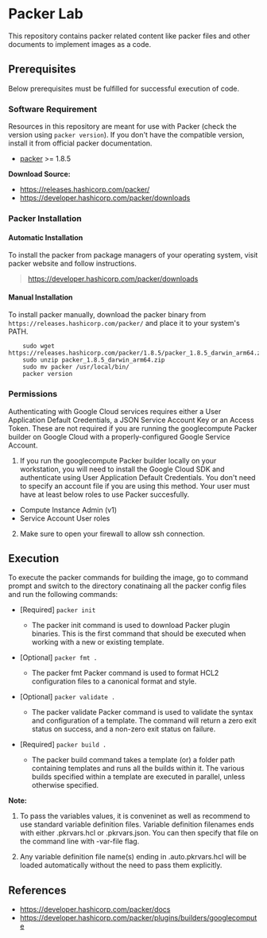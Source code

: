 # Packer Lab
This repository contains packer related content like packer files and other documents to implement images as a code.

## Prerequisites
Below prerequisites must be fulfilled for successful execution of code.

### Software Requirement
Resources in this repository are meant for use with Packer (check the version using `packer version`). If you don't have the compatible version, install it from official packer documentation.

- [packer](https://developer.hashicorp.com/packer/downloads) >= 1.8.5

**Download Source:**
- https://releases.hashicorp.com/packer/
- https://developer.hashicorp.com/packer/downloads

### Packer Installation

#### Automatic Installation
To install the packer from package managers of your operating system, visit packer website and follow instructions.
> https://developer.hashicorp.com/packer/downloads

#### Manual Installation
To install packer manually, download the packer binary from `https://releases.hashicorp.com/packer/` and place it to your system's PATH.
```
    sudo wget https://releases.hashicorp.com/packer/1.8.5/packer_1.8.5_darwin_arm64.zip
    sudo unzip packer_1.8.5_darwin_arm64.zip
    sudo mv packer /usr/local/bin/
    packer version
```

### Permissions
Authenticating with Google Cloud services requires either a User Application Default Credentials, a JSON Service Account Key or an Access Token. These are not required if you are running the googlecompute Packer builder on Google Cloud with a properly-configured Google Service Account.

1. If you run the googlecompute Packer builder locally on your workstation, you will need to install the Google Cloud SDK and authenticate using User Application Default Credentials. You don't need to specify an account file if you are using this method. Your user must have at least below roles to use Packer succesfully.

- Compute Instance Admin (v1)
- Service Account User roles

2. Make sure to open your firewall to allow ssh connection.

## Execution
To execute the packer commands for building the image, go to command prompt and switch to the directory conatinaing all the packer config files and run the following commands:

-   [Required] `packer init`
    -   The packer init command is used to download Packer plugin binaries. This is the first command that should be executed when working with a new or existing template.

-   [Optional] `packer fmt .`
    -   The packer fmt Packer command is used to format HCL2 configuration files to a canonical format and style.

-   [Optional] `packer validate .`
    -   The packer validate Packer command is used to validate the syntax and configuration of a template. The command will return a zero exit status on success, and a non-zero exit status on failure.

-   [Required] `packer build .`
    -   The packer build command takes a template (or) a folder path containing templates and runs all the builds within it. The various builds specified within a template are executed in parallel, unless otherwise specified.

**Note:** 
1. To pass the variables values, it is conveninet as well as recommend to use standard variable definition files. Variable definition filenames ends with either .pkrvars.hcl or .pkrvars.json. You can then specify that file on the command line with -var-file flag.

2. Any variable definition file name(s) ending in .auto.pkrvars.hcl will be loaded automatically without the need to pass them explicitly.

## References
- https://developer.hashicorp.com/packer/docs
- https://developer.hashicorp.com/packer/plugins/builders/googlecompute